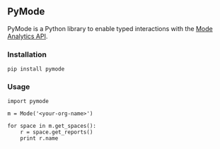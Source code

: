 ## PyMode

PyMode is a Python library to enable typed interactions with the [Mode Analytics API](http://developer.modeanalytics.com/).

### Installation

```
pip install pymode
```

### Usage

```
import pymode

m = Mode('<your-org-name>')

for space in m.get_spaces():
    r = space.get_reports()
    print r.name
```
